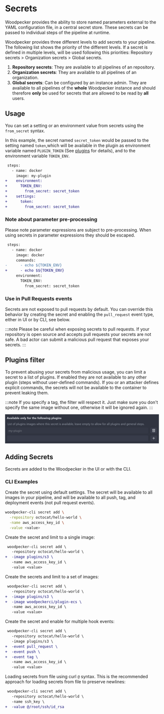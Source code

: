 # Secrets

Woodpecker provides the ability to store named parameters external to the YAML configuration file, in a central secret store. These secrets can be passed to individual steps of the pipeline at runtime. <!-- TODO: not runtime but pipeline parse time to be exact -->

Woodpecker provides three different levels to add secrets to your pipeline. The following list shows the priority of the different levels. If a secret is defined in multiple levels, will be used following this priorities: Repository secrets > Organization secrets > Global secrets.

1. **Repository secrets**: They are available to all pipelines of an repository.
2. **Organization secrets**: They are available to all pipelines of an organization.
3. **Global secrets**: Can be configured by an instance admin.
   They are available to all pipelines of the **whole** Woodpecker instance and should therefore **only** be used for secrets that are allowed to be read by **all** users.

## Usage

You can set a setting or an environment value from secrets using the `from_secret` syntax.

In this example, the secret named `secret_token` would be passed to the setting named `token`,which will be available in the plugin as environment variable named `PLUGIN_TOKEN` (See [plugins](./51-plugins/20-creating-plugins.md#settings) for details), and to the environment variable `TOKEN_ENV`.

```diff
 steps:
   - name: docker
     image: my-plugin
+    environment:
+      TOKEN_ENV:
+        from_secret: secret_token
+    settings:
+      token:
+        from_secret: secret_token
```

### Note about parameter pre-processing

Please note parameter expressions are subject to pre-processing. When using secrets in parameter expressions they should be escaped.

```diff
 steps:
   - name: docker
     image: docker
     commands:
-      - echo ${TOKEN_ENV}
+      - echo $${TOKEN_ENV}
     environment:
       TOKEN_ENV:
         from_secret: secret_token
```

### Use in Pull Requests events

Secrets are not exposed to pull requests by default. You can override this behavior by creating the secret and enabling the `pull_request` event type, either in UI or by CLI, see below.

:::note
Please be careful when exposing secrets to pull requests. If your repository is open source and accepts pull requests your secrets are not safe. A bad actor can submit a malicious pull request that exposes your secrets.
:::

## Plugins filter

To prevent abusing your secrets from malicious usage, you can limit a secret to a list of plugins. If enabled they are not available to any other plugin (steps without user-defined commands). If you or an attacker defines explicit commands, the secrets will not be available to the container to prevent leaking them.

:::note
If you specify a tag, the filter will respect it.
Just make sure you don't specify the same image without one, otherwise it will be ignored again.
:::

![plugins filter](./secrets-plugins-filter.png)

## Adding Secrets

Secrets are added to the Woodpecker in the UI or with the CLI.

### CLI Examples

Create the secret using default settings. The secret will be available to all images in your pipeline, and will be available to all push, tag, and deployment events (not pull request events).

```bash
woodpecker-cli secret add \
  -repository octocat/hello-world \
  -name aws_access_key_id \
  -value <value>
```

Create the secret and limit to a single image:

```diff
 woodpecker-cli secret add \
   -repository octocat/hello-world \
+  -image plugins/s3 \
   -name aws_access_key_id \
   -value <value>
```

Create the secrets and limit to a set of images:

```diff
 woodpecker-cli secret add \
   -repository octocat/hello-world \
+  -image plugins/s3 \
+  -image woodpeckerci/plugin-ecs \
   -name aws_access_key_id \
   -value <value>
```

Create the secret and enable for multiple hook events:

```diff
 woodpecker-cli secret add \
   -repository octocat/hello-world \
   -image plugins/s3 \
+  -event pull_request \
+  -event push \
+  -event tag \
   -name aws_access_key_id \
   -value <value>
```

Loading secrets from file using curl `@` syntax. This is the recommended approach for loading secrets from file to preserve newlines:

```diff
 woodpecker-cli secret add \
   -repository octocat/hello-world \
   -name ssh_key \
+  -value @/root/ssh/id_rsa
```
